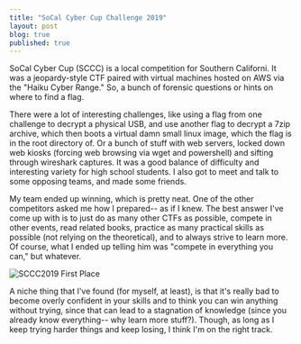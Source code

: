 ```yaml
---
title: "SoCal Cyber Cup Challenge 2019"
layout: post
blog: true
published: true
---
```


SoCal Cyber Cup (SCCC) is a local competition for Southern Californi. It was a jeopardy-style CTF paired with virtual machines hosted on AWS via the "Haiku Cyber Range." So, a bunch of forensic questions or hints on where to find a flag.

There were a lot of interesting challenges, like using a flag from one challenge to decrypt a physical USB, and use another flag to decrypt a 7zip archive, which then boots a virtual damn small linux image, which the flag is in the root directory of. Or a bunch of stuff with web servers, locked down web kiosks (forcing web browsing via wget and powershell) and sifting through wireshark captures. It was a good balance of difficulty and interesting variety for high school students. I also got to meet and talk to some opposing teams, and made some friends.

My team ended up winning, which is pretty neat. One of the other competitors asked me how I prepared-- as if I knew. The best answer I've come up with is to just do as many other CTFs as possible, compete in other events, read related books, practice as many practical skills as possible (not relying on the theoretical), and to always strive to learn more. Of course, what I ended up telling him was "compete in everything you can," but whatever.

![SCCC2019 First Place]({{site.url}}/assets/images/sccc19_win.jpg)

A niche thing that I've found (for myself, at least), is that it's really bad to become overly confident in your skills and to think you can win anything without trying, since that can lead to a stagnation of knowledge (since you already know everything-- why learn more stuff?). Though, as long as I keep trying harder things and keep losing, I think I'm on the right track.
